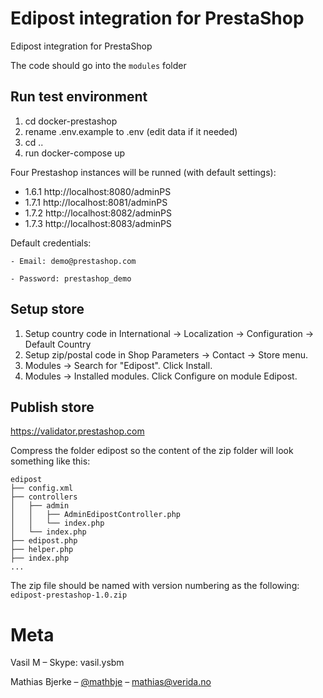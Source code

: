 # Edipost integration for PrestaShop

Edipost integration for PrestaShop

The code should go into the `modules` folder

## Run test environment

1. cd docker-prestashop
2. rename .env.example to .env (edit data if it needed)
2. cd ..
3. run docker-compose up

Four Prestashop instances will be runned (with default settings):
   - 1.6.1 http://localhost:8080/adminPS
   - 1.7.1 http://localhost:8081/adminPS
   - 1.7.2 http://localhost:8082/adminPS
   - 1.7.3 http://localhost:8083/adminPS
 
 Default credentials:
 
    - Email: demo@prestashop.com
    
    - Password: prestashop_demo

## Setup store
1. Setup country code in International -> Localization -> Configuration -> Default Country
2. Setup zip/postal code in Shop Parameters -> Contact -> Store menu.
3. Modules -> Search for "Edipost". Click Install.
4. Modules -> Installed modules. Click Configure on module Edipost.

## Publish store

https://validator.prestashop.com

Compress the folder edipost so the content of the zip folder will look something like this:
```
edipost
├── config.xml
├── controllers
│   ├── admin
│   │   ├── AdminEdipostController.php
│   │   └── index.php
│   └── index.php
├── edipost.php
├── helper.php
├── index.php
...
```
The zip file should be named with version numbering as the following: `edipost-prestashop-1.0.zip`

# Meta 

Vasil M – Skype: vasil.ysbm

Mathias Bjerke – [@mathbje](https://twitter.com/mathbje) – mathias@verida.no
 